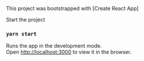 
This project was bootstrapped with [Create React App]

Start the project 

### `yarn start`

Runs the app in the development mode.<br />
Open [http://localhost:3000](http://localhost:3000) to view it in the browser.



